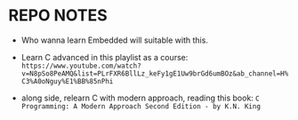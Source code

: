# REPO NOTES #

- Who wanna learn Embedded will suitable with this.
- Learn C advanced in this playlist as a course:
    `https://www.youtube.com/watch?v=N8pSo8PeAMQ&list=PLrFXR6BllLz_keFy1gE1Uw9brGd6umBOz&ab_channel=H%C3%A0oNguy%E1%BB%85nPhi`

- along side, relearn C with modern approach, reading this book: `C Programming: A Modern Approach Second Edition - by K.N. King`
